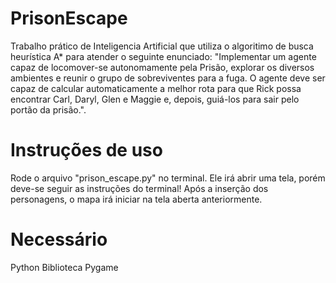 # PrisonEscape
 Trabalho prático de Inteligencia Artificial que utiliza o algoritimo de busca heurística A* para atender o seguinte enunciado: "Implementar um agente capaz de locomover-se autonomamente pela Prisão, explorar os diversos ambientes e reunir o grupo de sobreviventes para a fuga. O agente deve ser capaz de calcular automaticamente a melhor rota para que Rick possa encontrar Carl, Daryl, Glen e Maggie e, depois, guiá-los para sair pelo portão da prisão.".

# Instruções de uso
 Rode o arquivo "prison_escape.py" no terminal.
 Ele irá abrir uma tela, porém deve-se seguir as instruções do terminal!
 Após a inserção dos personagens, o mapa irá iniciar na tela aberta anteriormente.

# Necessário
  Python
  Biblioteca Pygame

